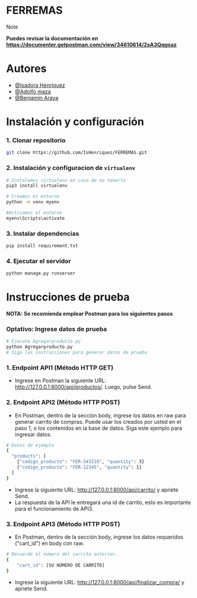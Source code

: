 
# FERREMAS

> [!NOTE]
> **Puedes revisar la documentación en https://documenter.getpostman.com/view/34610614/2sA3Qqgsaz**


# Autores

- [@Isadora Henríquez](https://github.com/IsHenriquez)
- [@Adolfo maza](https://github.com/aamzp)
- [@Benjamín Araya](https://github.com/benja2203)


# Instalación y configuración

### 1. Clonar repositorio
```bash
git clone https://github.com/IsHenriquez/FERREMAS.git
```

### 2. Instalación y configuracion de `virtualenv` 
```bash 
# Instalamos virtualenv en caso de no tenerlo
pip3 install virtualenv
```
```bash
# Creamos el entorno
python -m venv myenv
```
```bash
#Activamos el entorno
myenv\Scripts\activate
```

### 3. Instalar dependencias
```bash
pip install requirement.txt
```

### 4. Ejecutar el servidor
```bash
python manage.py runserver
```

# Instrucciones de prueba

**NOTA: Se recomienda emplear Postman para los siguientes pasos**

### Optativo: Ingrese datos de prueba

```bash
# Ejecute Agregarproducto.py
python Agregarproducto.py
# Siga las instrucciones para generar datos de prueba
```

### 1. Endpoint API1 (Método HTTP GET)
* Ingrese en Postman la siguiente URL: http://127.0.0.1:8000/api/productos/. Luego, pulse Send.

### 2. Endpoint API2 (Método HTTP POST)
* En Postman, dentro de la sección body, ingrese los datos en raw para generar carrito de compras. Puede usar los creados por usted en el paso 1, o los contenidos en la base de datos. Siga este ejemplo para ingresar datos.
```bash
# Datos de ejemplo
{
  "products": [
    {"codigo_producto": "FER-543210", "quantity": 3}
    {"codigo_producto": "FER-12345", "quantity": 1}
  ]
}
```
* Ingrese la siguiente URL: http://127.0.0.1:8000/api/carrito/ y apriete Send.
* La respuesta de la API le entregará una id de carrito, esto es importante para el funcionamiento de API3.

### 3. Endpoint API3 (Método HTTP POST)
* En Postman, dentro de la sección body, ingrese los datos requeridos ("cart_id") en body con raw.
```bash
# Recuerde el número del carrito anterior.
{
    "cart_id": [SU NÚMERO DE CARRITO]
}
```
* Ingrese la siguiente URL: http://127.0.0.1:8000/api/finalizar_compra/ y apriete Send.

